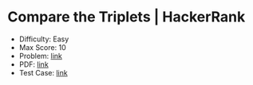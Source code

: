 # Compare the Triplets | HackerRank

- Difficulty: Easy
- Max Score: 10
- Problem: <a href="https://www.hackerrank.com/challenges/compare-the-triplets/problem" target="_blank" rel="noopener noreferrer">link</a>
- PDF: <a href="https://www.hackerrank.com/rest/contests/master/challenges/compare-the-triplets/download_pdf?language=English" target="_blank" rel="noopener noreferrer">link</a>
- Test Case: <a href="https://www.hackerrank.com/rest/contests/master/challenges/compare-the-triplets/download_testcases" target="_blank" rel="noopener noreferrer">link</a>
